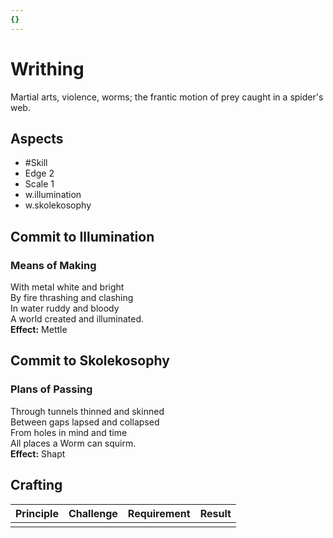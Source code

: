 ```yaml
---
{}
---
```

# Writhing
Martial arts, violence, worms; the frantic motion of prey caught in a spider's web.
## Aspects
- #Skill
- Edge 2
- Scale 1
- w.illumination
- w.skolekosophy
## Commit to Illumination
### Means of Making
With metal white and bright  <br> 
By fire thrashing and clashing  <br> 
In water ruddy and bloody  <br> 
A world created and illuminated. <br> 
**Effect:** Mettle
## Commit to Skolekosophy
### Plans of Passing
Through tunnels thinned and skinned <br> 
Between gaps lapsed and collapsed<br> 
From holes in mind and time<br> 
All places a Worm can squirm.<br> 
**Effect:** Shapt

## Crafting
| Principle | Challenge | Requirement | Result |
| --------- | --------- | ----------- | ------ |
|           |           |             |        |
